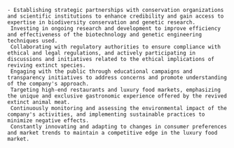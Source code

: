     - Establishing strategic partnerships with conservation organizations and scientific institutions to enhance credibility and gain access to expertise in biodiversity conservation and genetic research.
     Investing in ongoing research and development to improve efficiency and effectiveness of the biotechnology and genetic engineering techniques used.
     Collaborating with regulatory authorities to ensure compliance with ethical and legal regulations, and actively participating in discussions and initiatives related to the ethical implications of reviving extinct species.
     Engaging with the public through educational campaigns and transparency initiatives to address concerns and promote understanding of the company's approach.
     Targeting high-end restaurants and luxury food markets, emphasizing the unique and exclusive gastronomic experience offered by the revived extinct animal meat.
     Continuously monitoring and assessing the environmental impact of the company's activities, and implementing sustainable practices to minimize negative effects.
     Constantly innovating and adapting to changes in consumer preferences and market trends to maintain a competitive edge in the luxury food market.

